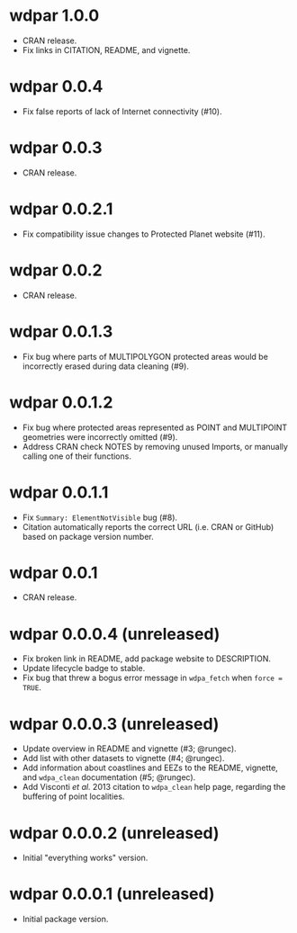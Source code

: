 # wdpar 1.0.0

- CRAN release.
- Fix links in CITATION, README, and vignette.

# wdpar 0.0.4

- Fix false reports of lack of Internet connectivity (#10).

# wdpar 0.0.3

- CRAN release.

# wdpar 0.0.2.1

- Fix compatibility issue changes to Protected Planet website (#11).

# wdpar 0.0.2

- CRAN release.

# wdpar 0.0.1.3

- Fix bug where parts of MULTIPOLYGON protected areas would be incorrectly
  erased during data cleaning (#9).

# wdpar 0.0.1.2

- Fix bug where protected areas represented as POINT and MULTIPOINT geometries
  were incorrectly omitted (#9).
- Address CRAN check NOTES by removing unused Imports, or manually calling one
  of their functions.

# wdpar 0.0.1.1

- Fix `Summary: ElementNotVisible` bug (#8).
- Citation automatically reports the correct URL (i.e. CRAN or GitHub) based on
  package version number.

# wdpar 0.0.1

- CRAN release.

# wdpar 0.0.0.4 (unreleased)

- Fix broken link in README, add package website to DESCRIPTION.
- Update lifecycle badge to stable.
- Fix bug that threw a bogus error message in `wdpa_fetch` when `force = TRUE`.

# wdpar 0.0.0.3 (unreleased)

- Update overview in README and vignette (#3; @rungec).
- Add list with other datasets to vignette (#4; @rungec).
- Add information about coastlines and EEZs to the README, vignette, and `wdpa_clean` documentation (#5; @rungec).
- Add Visconti _et al._ 2013 citation to `wdpa_clean` help page, regarding the
  buffering of point localities.

# wdpar 0.0.0.2 (unreleased)

- Initial "everything works" version.

# wdpar 0.0.0.1 (unreleased)

- Initial package version.
